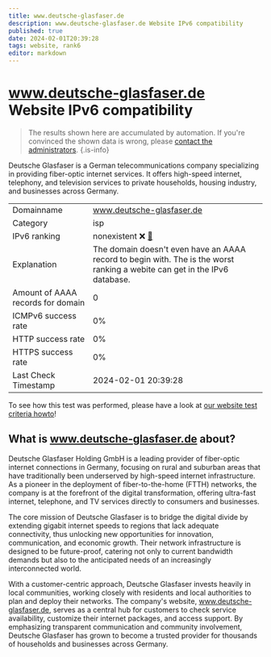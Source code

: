 ```yaml
---
title: www.deutsche-glasfaser.de
description: www.deutsche-glasfaser.de Website IPv6 compatibility
published: true
date: 2024-02-01T20:39:28
tags: website, rank6
editor: markdown
---
```


# www.deutsche-glasfaser.de Website IPv6 compatibility

> The results shown here are accumulated by automation. If you're convinced the shown data is wrong, please [contact the administrators](/howto/chat). 
{.is-info}

Deutsche Glasfaser is a German telecommunications company specializing in providing fiber-optic internet services. It offers high-speed internet, telephony, and television services to private households, housing industry, and businesses across Germany.


|   |   |
| - | - |
| Domainname | www.deutsche-glasfaser.de
| Category | isp |
| IPv6 ranking | nonexistent :x: [🔗](/howto/ranking) |
| Explanation | The domain doesn't even have an AAAA record to begin with. The is the worst ranking a webite can get in the IPv6 database. |
| Amount of AAAA records for domain | 0 |
| ICMPv6 success rate | 0%|
| HTTP success rate | 0% |
| HTTPS success rate | 0% |
| Last Check Timestamp | 2024-02-01 20:39:28 |

To see how this test was performed, please have a look at [our website test criteria howto](/howto/testcriteria/website)!


## What is www.deutsche-glasfaser.de about?
Deutsche Glasfaser Holding GmbH is a leading provider of fiber-optic internet connections in Germany, focusing on rural and suburban areas that have traditionally been underserved by high-speed internet infrastructure. As a pioneer in the deployment of fiber-to-the-home (FTTH) networks, the company is at the forefront of the digital transformation, offering ultra-fast internet, telephone, and TV services directly to consumers and businesses.

The core mission of Deutsche Glasfaser is to bridge the digital divide by extending gigabit internet speeds to regions that lack adequate connectivity, thus unlocking new opportunities for innovation, communication, and economic growth. Their network infrastructure is designed to be future-proof, catering not only to current bandwidth demands but also to the anticipated needs of an increasingly interconnected world.

With a customer-centric approach, Deutsche Glasfaser invests heavily in local communities, working closely with residents and local authorities to plan and deploy their networks. The company's website, www.deutsche-glasfaser.de, serves as a central hub for customers to check service availability, customize their internet packages, and access support. By emphasizing transparent communication and community involvement, Deutsche Glasfaser has grown to become a trusted provider for thousands of households and businesses across Germany.


